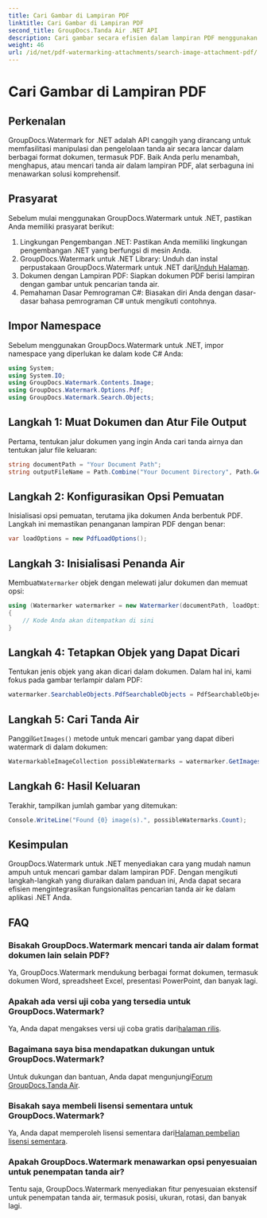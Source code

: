 ```yaml
---
title: Cari Gambar di Lampiran PDF
linktitle: Cari Gambar di Lampiran PDF
second_title: GroupDocs.Tanda Air .NET API
description: Cari gambar secara efisien dalam lampiran PDF menggunakan GroupDocs.Watermark untuk .NET. Sederhanakan proses pengelolaan tanda air Anda dengan mudah.
weight: 46
url: /id/net/pdf-watermarking-attachments/search-image-attachment-pdf/
---
```


# Cari Gambar di Lampiran PDF

## Perkenalan
GroupDocs.Watermark for .NET adalah API canggih yang dirancang untuk memfasilitasi manipulasi dan pengelolaan tanda air secara lancar dalam berbagai format dokumen, termasuk PDF. Baik Anda perlu menambah, menghapus, atau mencari tanda air dalam lampiran PDF, alat serbaguna ini menawarkan solusi komprehensif.
## Prasyarat
Sebelum mulai menggunakan GroupDocs.Watermark untuk .NET, pastikan Anda memiliki prasyarat berikut:
1. Lingkungan Pengembangan .NET: Pastikan Anda memiliki lingkungan pengembangan .NET yang berfungsi di mesin Anda.
2.  GroupDocs.Watermark untuk .NET Library: Unduh dan instal perpustakaan GroupDocs.Watermark untuk .NET dari[Unduh Halaman](https://releases.groupdocs.com/Watermark/net/).
3. Dokumen dengan Lampiran PDF: Siapkan dokumen PDF berisi lampiran dengan gambar untuk pencarian tanda air.
4. Pemahaman Dasar Pemrograman C#: Biasakan diri Anda dengan dasar-dasar bahasa pemrograman C# untuk mengikuti contohnya.

## Impor Namespace
Sebelum menggunakan GroupDocs.Watermark untuk .NET, impor namespace yang diperlukan ke dalam kode C# Anda:
```csharp
using System;
using System.IO;
using GroupDocs.Watermark.Contents.Image;
using GroupDocs.Watermark.Options.Pdf;
using GroupDocs.Watermark.Search.Objects;
```
## Langkah 1: Muat Dokumen dan Atur File Output
Pertama, tentukan jalur dokumen yang ingin Anda cari tanda airnya dan tentukan jalur file keluaran:
```csharp
string documentPath = "Your Document Path";
string outputFileName = Path.Combine("Your Document Directory", Path.GetFileName(documentPath));
```
## Langkah 2: Konfigurasikan Opsi Pemuatan
Inisialisasi opsi pemuatan, terutama jika dokumen Anda berbentuk PDF. Langkah ini memastikan penanganan lampiran PDF dengan benar:
```csharp
var loadOptions = new PdfLoadOptions();
```
## Langkah 3: Inisialisasi Penanda Air
 Membuat`Watermarker` objek dengan melewati jalur dokumen dan memuat opsi:
```csharp
using (Watermarker watermarker = new Watermarker(documentPath, loadOptions))
{
    // Kode Anda akan ditempatkan di sini
}
```
## Langkah 4: Tetapkan Objek yang Dapat Dicari
Tentukan jenis objek yang akan dicari dalam dokumen. Dalam hal ini, kami fokus pada gambar terlampir dalam PDF:
```csharp
watermarker.SearchableObjects.PdfSearchableObjects = PdfSearchableObjects.AttachedImages;
```
## Langkah 5: Cari Tanda Air
 Panggil`GetImages()` metode untuk mencari gambar yang dapat diberi watermark di dalam dokumen:
```csharp
WatermarkableImageCollection possibleWatermarks = watermarker.GetImages();
```
## Langkah 6: Hasil Keluaran
Terakhir, tampilkan jumlah gambar yang ditemukan:
```csharp
Console.WriteLine("Found {0} image(s).", possibleWatermarks.Count);
```

## Kesimpulan
GroupDocs.Watermark untuk .NET menyediakan cara yang mudah namun ampuh untuk mencari gambar dalam lampiran PDF. Dengan mengikuti langkah-langkah yang diuraikan dalam panduan ini, Anda dapat secara efisien mengintegrasikan fungsionalitas pencarian tanda air ke dalam aplikasi .NET Anda.
## FAQ
### Bisakah GroupDocs.Watermark mencari tanda air dalam format dokumen lain selain PDF?
Ya, GroupDocs.Watermark mendukung berbagai format dokumen, termasuk dokumen Word, spreadsheet Excel, presentasi PowerPoint, dan banyak lagi.
### Apakah ada versi uji coba yang tersedia untuk GroupDocs.Watermark?
 Ya, Anda dapat mengakses versi uji coba gratis dari[halaman rilis](https://releases.groupdocs.com/).
### Bagaimana saya bisa mendapatkan dukungan untuk GroupDocs.Watermark?
 Untuk dukungan dan bantuan, Anda dapat mengunjungi[Forum GroupDocs.Tanda Air](https://forum.groupdocs.com/c/watermark/19).
### Bisakah saya membeli lisensi sementara untuk GroupDocs.Watermark?
 Ya, Anda dapat memperoleh lisensi sementara dari[Halaman pembelian lisensi sementara](https://purchase.groupdocs.com/temporary-license/).
### Apakah GroupDocs.Watermark menawarkan opsi penyesuaian untuk penempatan tanda air?
Tentu saja, GroupDocs.Watermark menyediakan fitur penyesuaian ekstensif untuk penempatan tanda air, termasuk posisi, ukuran, rotasi, dan banyak lagi.